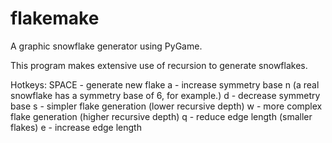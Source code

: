 # flakemake

A graphic snowflake generator using PyGame.

This program makes extensive use of recursion to generate snowflakes. 

Hotkeys:
  SPACE - generate new flake
  a - increase symmetry base n (a real snowflake has a symmetry base of 6, for example.)
  d - decrease symmetry base
  s - simpler flake generation (lower recursive depth)
  w - more complex flake generation (higher recursive depth)
  q - reduce edge length (smaller flakes)
  e - increase edge length
